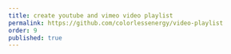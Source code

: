 ```yaml
---
title: create youtube and vimeo video playlist
permalink: https://github.com/colorlessenergy/video-playlist
order: 9
published: true
---
```

